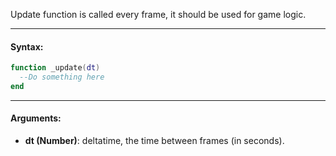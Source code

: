 Update function is called every frame, it should be used for game logic.

---

#### Syntax:
```lua
function _update(dt)
  --Do something here
end
```

---

#### Arguments:

* **dt (Number)**: deltatime, the time between frames (in seconds).